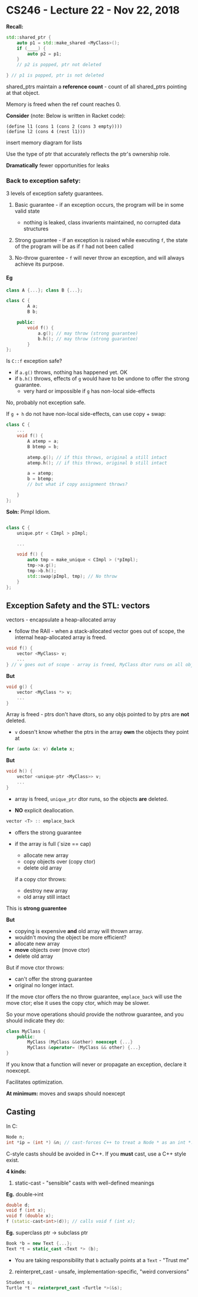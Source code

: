 # CS246 - Lecture 22 - Nov 22, 2018

**Recall:**

```C++
std::shared_ptr {
    auto p1 = std::make_shared <MyClass>();
    if (____) {
        auto p2 = p1;
    }
    // p2 is popped, ptr not deleted

} // p1 is popped, ptr is not deleted
```

shared_ptrs maintain a **reference count** - count of all shared_ptrs pointing at that object.

Memory is freed when the ref count reaches 0.

**Consider** (note: Below is written in Racket code):

```Racket
(define l1 (cons 1 (cons 2 (cons 3 empty))))
(define l2 (cons 4 (rest l1)))
```

insert memory diagram for lists

Use the type of ptr that accurately reflects the ptr's ownership role.

**Dramatically** fewer opportunities for leaks

### Back to exception safety:

3 levels of exception safety guarantees.

1. Basic guarantee - if an exception occurs, the program will be in some valid state 
    - nothing is leaked, class invarients maintained, no corrupted data structures

2. Strong guarantee - if an exception is raised while executing `f`, the state of the program will be as if `f` had not been called

3. No-throw guarentee - `f` will never throw an exception, and will always achieve its purpose.

#### Eg

```C++
class A {...}; class B {...};

class C {
        A a;
        B b;

    public:
        void f() {
            a.g(); // may throw (strong guarantee)
            b.h(); // may throw (strong guarantee)
        }
};
```

Is `C::f` exception safe?

- if `a.g()` throws, nothing has happened yet. OK
- if `b.h()` throws, effects of `g` would have to be undone to offer the strong guarantee.
    - very hard or impossible if `g` has non-local side-effects

No, probably not exception safe.

If `g + h` do not have non-local side-effects, can use copy + swap:

```C++
class C {
    ...
    void f() {
        A atemp = a;
        B btemp = b;

        atemp.g(); // if this throws, original a still intact
        atemp.h(); // if this throws, original b still intact

        a = atemp; 
        b = btemp;
        // but what if copy assignment throws?

    }
};
```
**Soln:** Pimpl Idiom.

```C++

class C {
    unique.ptr < CImpl > pImpl;

    ...

    void f() {
        auto tmp = make_unique < CImpl > (*pImpl);
        tmp->a.g();
        tmp->b.h();
        std::swap(pImpl, tmp); // No throw
    }
};
```
## Exception Safety and the STL: vectors

vectors - encapsulate a heap-allocated array

- follow the RAII - when a stack-allocated vector goes out of scope, the internal heap-allocated array is freed.

```C++
void f() {
    vector <MyClass> v;
    ...
} // v goes out of scope - array is freed, MyClass dtor runs on all objects in the vector
```

**But**

```C++
void g() {
    vector <MyClass *> v;
    ...
}
```

Array is freed - ptrs don't have dtors, so any objs pointed to by ptrs are **not** deleted.

- `v` doesn't know whether the ptrs in the array **own** the objects they point at

```C++
for (auto &x: v) delete x;
```

**But**

```C++
void h() {
    vector <unique-ptr <MyClass>> v;
    ...
}
```

- array is freed, `unique_ptr` dtor runs, so the objects **are** deleted.

- **NO** explicit deallocation.

```C++
vector <T> :: emplace_back 
```

- offers the strong guarantee
- if the array is full (`size == cap)
    - allocate new array
    - copy objects over (copy ctor) 
    - delete old array

    if a copy ctor throws:
    - destroy new array
    - old array still intact

This is **strong guarentee**

**But**
- copying is expensive **and** old array will thrown array.
- wouldn't moving the object be more efficient?
- allocate new array
- **move** objects over (move ctor) 
- delete old array

But if move ctor throws:

- can't offer the strong guarantee
- original no longer intact.

If the move ctor offers the no throw guarantee, `emplace_back` will use the move ctor; else it uses the copy ctor, which may be slower.

So your move operations should provide the nothrow guarantee, and you should indicate they do:

```C++
class MyClass {
    public:
        MyClass (MyClass &&other) noexcept {...}
        MyClass &operator= (MyClass && other) {...}
}
```

If you know that a function will never or propagate an exception, declare it noexcept.

Facilitates optimization.

**At minimum:** moves and swaps should noexcept

## Casting

In C:

```C++
Node n;
int *ip = (int *) &n; // cast-forces C++ to treat a Node * as an int *.
```
C-style casts should be avoided in C++. If you **must** cast, use a C++ style exist.

**4 kinds:**

1. static-cast - "sensible" casts with well-defined meanings

**Eg.** double->int

```C++
double d;
void f (int x);
void f (double x);
f (static-cast<int>(d)); // calls void f (int x);
```
**Eg.** superclass ptr -> subclass ptr

```C++
Book *b = new Text {...};
Text *t = static_cast <Text *> (b);
```

- You are taking responsibility that `b` actually points at a `Text` - "Trust me"

2. reinterpret_cast - unsafe, implementation-specific, "weird conversions"

```C++
Student s;
Turtle *t = reinterpret_cast <Turtle *>(&s);
```






